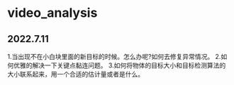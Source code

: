 # video_analysis
## 2022.7.11
1.当出现不在小白块里面的新目标的时候。怎么办呢?如何去修复异常情况。
2.如何优雅的解决一下关键点黏连问题。
3.如何将物体的目标大小和目标检测算法的大小联系起来，用一个合适的估计量或者是什么。
